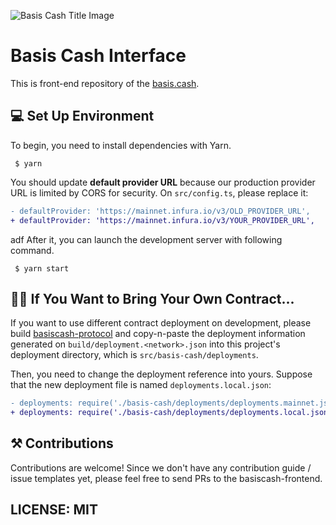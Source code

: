 ![Basis Cash Title Image](https://raw.githubusercontent.com/Basis-Cash/basiscash-protocol/master/assets/bg.jpeg)

# Basis Cash  Interface

This is front-end repository of the [basis.cash](https://basis.cash/).

## 💻 Set Up Environment

To begin, you need to install dependencies with Yarn.

```
 $ yarn
```

You should update **default provider URL** because our production provider URL is limited by CORS for security.
On `src/config.ts`, please replace it:

```diff
- defaultProvider: 'https://mainnet.infura.io/v3/OLD_PROVIDER_URL',
+ defaultProvider: 'https://mainnet.infura.io/v3/YOUR_PROVIDER_URL',
```
adf
After it, you can launch the development server with following command.

```
 $ yarn start
```

## 👩‍🌾 If You Want to Bring Your Own Contract...

If you want to use different contract deployment on development,
please build [basiscash-protocol](https://github.com/Basis-Cash/basiscash-protocol) and copy-n-paste 
the deployment information generated on `build/deployment.<network>.json` into this project's deployment directory,
which is `src/basis-cash/deployments`.

Then, you need to change the deployment reference into yours. Suppose that the new deployment file is named `deployments.local.json`:

```diff
- deployments: require('./basis-cash/deployments/deployments.mainnet.json'),
+ deployments: require('./basis-cash/deployments/deployments.local.json'),
```

## ⚒ Contributions

Contributions are welcome! Since we don't have any contribution guide / issue templates yet,
please feel free to send PRs to the basiscash-frontend.

## LICENSE: MIT
